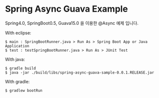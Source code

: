 Spring Async Guava Example
==========================

Spring4.0, SpringBoot0.5, Guava15.0 을 이용한 @Async 예제 입니다.

With eclipse:

```
$ main : SpringBootRunner.java > Run As > Spring Boot App or Java Application
$ test : testSpringBootRunner.java > Run As > JUnit Test 
```

With java:

```
$ gradle build
$ java -jar ./build/libs/spring-async-guava-sample-0.0.1.RELEASE.jar
```

With gradle:

```
$ gradlew bootRun
```
